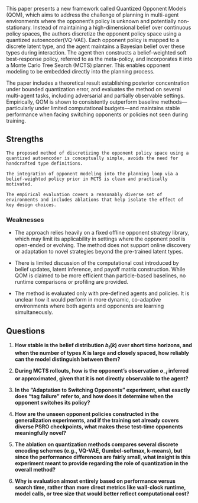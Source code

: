 

This paper presents a new framework called Quantized Opponent Models (QOM), which aims to address the challenge of planning in multi-agent environments where the opponent’s policy is unknown and potentially non-stationary. Instead of maintaining a high-dimensional belief over continuous policy spaces, the authors discretize the opponent policy space using a quantized autoencoder(VQ-VAE). Each opponent policy is mapped to a discrete latent type, and the agent maintains a Bayesian belief over these types during interaction. The agent then constructs a belief-weighted soft best-response policy, referred to as the meta-policy, and incorporates it into a Monte Carlo Tree Search (MCTS) planner. This enables opponent modeling to be embedded directly into the planning process.

The paper includes a theoretical result establishing posterior concentration under bounded quantization error, and evaluates the method on several multi-agent tasks, including adversarial and partially observable settings. Empirically, QOM is shown to consistently outperform baseline methods—particularly under limited computational budgets—and maintains stable performance when facing switching opponents or policies not seen during training.


## Strengths
```
The proposed method of discretizing the opponent policy space using a quantized autoencoder is conceptually simple, avoids the need for handcrafted type definitions.

The integration of opponent modeling into the planning loop via a belief-weighted policy prior in MCTS is clean and practically motivated.

The empirical evaluation covers a reasonably diverse set of environments and includes ablations that help isolate the effect of key design choices.
```



### **Weaknesses**

* The approach relies heavily on a fixed offline opponent strategy library, which may limit its applicability in settings where the opponent pool is open-ended or evolving. The method does not support online discovery or adaptation to novel strategies beyond the pre-trained latent types.

* There is limited discussion of the computational cost introduced by belief updates, latent inference, and payoff matrix construction. While QOM is claimed to be more efficient than particle-based baselines, no runtime comparisons or profiling are provided.

* The method is evaluated only with pre-defined agents and policies. It is unclear how it would perform in more dynamic, co-adaptive environments where both agents and opponents are learning simultaneously.


## Questions

1. **How stable is the belief distribution $b_t(k)$ over short time horizons, and when the number of types $K$ is large and closely spaced, how reliably can the model distinguish between them?**

2. **During MCTS rollouts, how is the opponent’s observation $o_{-i}$ inferred or approximated, given that it is not directly observable to the agent?**

3. **In the “Adaptation to Switching Opponents” experiment, what exactly does “tag failure” refer to, and how does it determine when the opponent switches its policy?**

4. **How are the unseen opponent policies constructed in the generalization experiments, and if the training set already covers diverse PSRO checkpoints, what makes these test-time opponents meaningfully novel?**

5. **The ablation on quantization methods compares several discrete encoding schemes (e.g., VQ-VAE, Gumbel-softmax, k-means), but since the performance differences are fairly small, what insight is this experiment meant to provide regarding the role of quantization in the overall method?**

6. **Why is evaluation almost entirely based on performance versus search time, rather than more direct metrics like wall-clock runtime, model calls, or tree size that would better reflect computational cost?**
